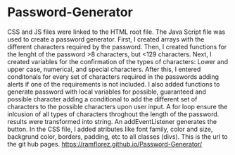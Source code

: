 # Password-Generator
CSS  and JS files were linked to the HTML root file.
The Java Script file was used to create a password generator.
First, I created arrays with the different characters required by the password.
Then, I created functions for the lenght of the password >8 characters, but <129 characters.
Next, I created variables for the confirmation of the types of characters: Lower and upper case, numerical, and special characters.
After this, I entered conditonals for every set of characters required in the passwords adding alerts if one of the requirements is not included.
I also added functions to generate password with local variables for possible, guaranteed and possible character adding a conditional to add the different set of characters to the possible characters upon user input.
A for loop ensure the inlcusion of all types of characters throghout the length of the password.
results were transformed into string.
An addEventListener generates the button.
In the CSS file, I added atributes like font family, color and size, backgrund color, borders, padding, etc to all classes (divs). 
This is the url to the git hub pages.
https://ramflorez.github.io/Password-Generator/
